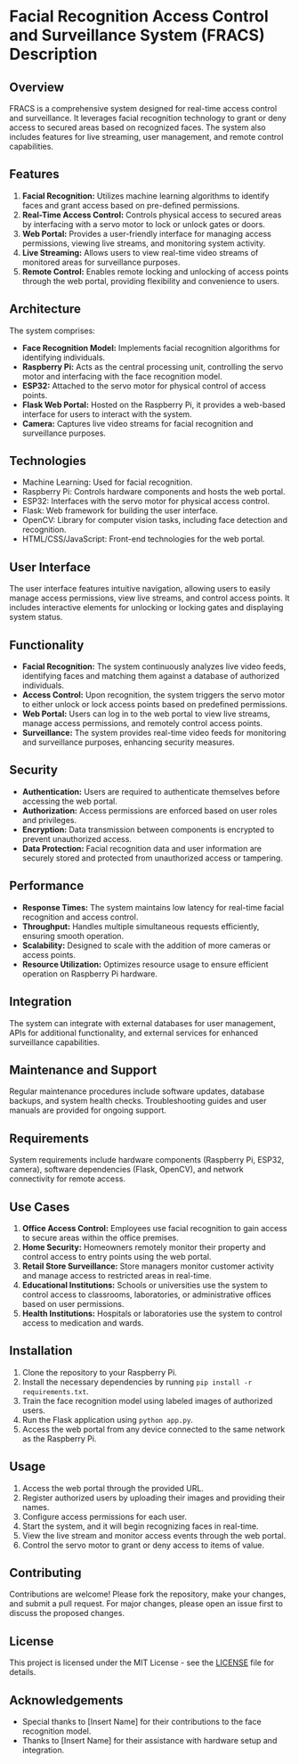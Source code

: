 # Facial Recognition Access Control and Surveillance System (FRACS) Description

## Overview
FRACS is a comprehensive system designed for real-time access control and surveillance. It leverages facial recognition technology to grant or deny access to secured areas based on recognized faces. The system also includes features for live streaming, user management, and remote control capabilities.

## Features
1. **Facial Recognition:** Utilizes machine learning algorithms to identify faces and grant access based on pre-defined permissions.
2. **Real-Time Access Control:** Controls physical access to secured areas by interfacing with a servo motor to lock or unlock gates or doors.
3. **Web Portal:** Provides a user-friendly interface for managing access permissions, viewing live streams, and monitoring system activity.
4. **Live Streaming:** Allows users to view real-time video streams of monitored areas for surveillance purposes.
5. **Remote Control:** Enables remote locking and unlocking of access points through the web portal, providing flexibility and convenience to users.

## Architecture
The system comprises:
- **Face Recognition Model:** Implements facial recognition algorithms for identifying individuals.
- **Raspberry Pi:** Acts as the central processing unit, controlling the servo motor and interfacing with the face recognition model.
- **ESP32:** Attached to the servo motor for physical control of access points.
- **Flask Web Portal:** Hosted on the Raspberry Pi, it provides a web-based interface for users to interact with the system.
- **Camera:** Captures live video streams for facial recognition and surveillance purposes.

## Technologies
- Machine Learning: Used for facial recognition.
- Raspberry Pi: Controls hardware components and hosts the web portal.
- ESP32: Interfaces with the servo motor for physical access control.
- Flask: Web framework for building the user interface.
- OpenCV: Library for computer vision tasks, including face detection and recognition.
- HTML/CSS/JavaScript: Front-end technologies for the web portal.

## User Interface
The user interface features intuitive navigation, allowing users to easily manage access permissions, view live streams, and control access points. It includes interactive elements for unlocking or locking gates and displaying system status.

## Functionality
- **Facial Recognition:** The system continuously analyzes live video feeds, identifying faces and matching them against a database of authorized individuals.
- **Access Control:** Upon recognition, the system triggers the servo motor to either unlock or lock access points based on predefined permissions.
- **Web Portal:** Users can log in to the web portal to view live streams, manage access permissions, and remotely control access points.
- **Surveillance:** The system provides real-time video feeds for monitoring and surveillance purposes, enhancing security measures.

## Security
- **Authentication:** Users are required to authenticate themselves before accessing the web portal.
- **Authorization:** Access permissions are enforced based on user roles and privileges.
- **Encryption:** Data transmission between components is encrypted to prevent unauthorized access.
- **Data Protection:** Facial recognition data and user information are securely stored and protected from unauthorized access or tampering.

## Performance
- **Response Times:** The system maintains low latency for real-time facial recognition and access control.
- **Throughput:** Handles multiple simultaneous requests efficiently, ensuring smooth operation.
- **Scalability:** Designed to scale with the addition of more cameras or access points.
- **Resource Utilization:** Optimizes resource usage to ensure efficient operation on Raspberry Pi hardware.

## Integration
The system can integrate with external databases for user management, APIs for additional functionality, and external services for enhanced surveillance capabilities.

## Maintenance and Support
Regular maintenance procedures include software updates, database backups, and system health checks. Troubleshooting guides and user manuals are provided for ongoing support.

## Requirements
System requirements include hardware components (Raspberry Pi, ESP32, camera), software dependencies (Flask, OpenCV), and network connectivity for remote access.

## Use Cases
1. **Office Access Control:** Employees use facial recognition to gain access to secure areas within the office premises.
2. **Home Security:** Homeowners remotely monitor their property and control access to entry points using the web portal.
3. **Retail Store Surveillance:** Store managers monitor customer activity and manage access to restricted areas in real-time.
4. **Educational Institutions:** Schools or universities use the system to control access to classrooms, laboratories, or administrative offices based on user permissions.
5. **Health Institutions:** Hospitals or laboratories use the system to control access to medication and wards.

## Installation
1. Clone the repository to your Raspberry Pi.
2. Install the necessary dependencies by running `pip install -r requirements.txt`.
3. Train the face recognition model using labeled images of authorized users.
4. Run the Flask application using `python app.py`.
5. Access the web portal from any device connected to the same network as the Raspberry Pi.

## Usage
1. Access the web portal through the provided URL.
2. Register authorized users by uploading their images and providing their names.
3. Configure access permissions for each user.
4. Start the system, and it will begin recognizing faces in real-time.
5. View the live stream and monitor access events through the web portal.
6. Control the servo motor to grant or deny access to items of value.

## Contributing
Contributions are welcome! Please fork the repository, make your changes, and submit a pull request. For major changes, please open an issue first to discuss the proposed changes.

## License
This project is licensed under the MIT License - see the [LICENSE](LICENSE) file for details.

## Acknowledgements
- Special thanks to [Insert Name] for their contributions to the face recognition model.
- Thanks to [Insert Name] for their assistance with hardware setup and integration.
